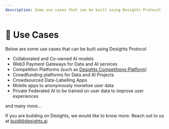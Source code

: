 ```yaml
---
description: Some use cases that can be built using Desights Protocol
---
```


# 👷 Use Cases

&#x20;  Below are some use cases that can be built using Desights Protocol

* Collaborated and Co-owned AI models
* Web3 Payment Gateways for Data and AI services
* Competition Platforms (such as [Desights Competitions Platform](products/competitions.md))
* Crowdfunding platforms for Data and AI Projects
* Crowdsourced Data-Labelling Apps
* Mobile apps to anonymously monetise user data
* Private Federated AI to be trained on user data to improve user experiences

and many more...

If you are building on Desights, we would like to know more. Reach out to us at [buidl@desights.ai](mailto:someone@yoursite.com?subject=Hey%20there%21%20I%20am%20building%20on%20Desights)

